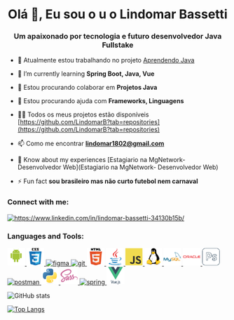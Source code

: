 <h1 align="center">Olá 👋, Eu sou o u o Lindomar Bassetti</h1>
<h3 align="center">Um apaixonado por tecnologia e futuro desenvolvedor Java Fullstake</h3>

- 🔭 Atualmente estou trabalhando no projeto [Aprendendo Java](https://github.com/LindomarB/JAVA_Lee)

- 🌱 I’m currently learning **Spring Boot, Java, Vue**

- 👯 Estou procurando colaborar em **Projetos Java**

- 🤝 Estou procurando ajuda com **Frameworks, Linguagens**

- 👨‍💻 Todos os meus projetos estão disponíveis [https://github.com/LindomarB?tab=repositories](https://github.com/LindomarB?tab=repositories)

- 📫 Como me encontrar **lindomar1802@gmail.com**

- 📄 Know about my experiences [Estagiario na MgNetwork- Desenvolvedor Web](Estagiario na MgNetwork- Desenvolvedor Web)

- ⚡ Fun fact **sou brasileiro mas não curto futebol nem carnaval**

<h3 align="left">Connect with me:</h3>
<p align="left">
<a href="https://linkedin.com/in/https://www.linkedin.com/in/lindomar-bassetti-34130b15b/" target="blank"><img align="center" src="https://raw.githubusercontent.com/rahuldkjain/github-profile-readme-generator/neutral-icons/src/images/icons/Social/linked-in-alt.svg" alt="https://www.linkedin.com/in/lindomar-bassetti-34130b15b/" height="30" width="40" /></a>
</p>

<h3 align="left">Languages and Tools:</h3>
<p align="left"> <a href="https://developer.android.com" target="_blank"> <img src="https://raw.githubusercontent.com/devicons/devicon/master/icons/android/android-original-wordmark.svg" alt="android" width="40" height="40"/> </a> <a href="https://www.w3schools.com/css/" target="_blank"> <img src="https://raw.githubusercontent.com/devicons/devicon/master/icons/css3/css3-original-wordmark.svg" alt="css3" width="40" height="40"/> </a> <a href="https://www.figma.com/" target="_blank"> <img src="https://www.vectorlogo.zone/logos/figma/figma-icon.svg" alt="figma" width="40" height="40"/> </a> <a href="https://git-scm.com/" target="_blank"> <img src="https://www.vectorlogo.zone/logos/git-scm/git-scm-icon.svg" alt="git" width="40" height="40"/> </a> <a href="https://www.w3.org/html/" target="_blank"> <img src="https://raw.githubusercontent.com/devicons/devicon/master/icons/html5/html5-original-wordmark.svg" alt="html5" width="40" height="40"/> </a> <a href="https://www.java.com" target="_blank"> <img src="https://raw.githubusercontent.com/devicons/devicon/master/icons/java/java-original.svg" alt="java" width="40" height="40"/> </a> <a href="https://developer.mozilla.org/en-US/docs/Web/JavaScript" target="_blank"> <img src="https://raw.githubusercontent.com/devicons/devicon/master/icons/javascript/javascript-original.svg" alt="javascript" width="40" height="40"/> </a> <a href="https://www.linux.org/" target="_blank"> <img src="https://raw.githubusercontent.com/devicons/devicon/master/icons/linux/linux-original.svg" alt="linux" width="40" height="40"/> </a> <a href="https://www.mysql.com/" target="_blank"> <img src="https://raw.githubusercontent.com/devicons/devicon/master/icons/mysql/mysql-original-wordmark.svg" alt="mysql" width="40" height="40"/> </a> <a href="https://www.oracle.com/" target="_blank"> <img src="https://raw.githubusercontent.com/devicons/devicon/master/icons/oracle/oracle-original.svg" alt="oracle" width="40" height="40"/> </a> <a href="https://www.photoshop.com/en" target="_blank"> <img src="https://raw.githubusercontent.com/devicons/devicon/master/icons/photoshop/photoshop-line.svg" alt="photoshop" width="40" height="40"/> </a> <a href="https://postman.com" target="_blank"> <img src="https://www.vectorlogo.zone/logos/getpostman/getpostman-icon.svg" alt="postman" width="40" height="40"/> </a> <a href="https://www.python.org" target="_blank"> <img src="https://raw.githubusercontent.com/devicons/devicon/master/icons/python/python-original.svg" alt="python" width="40" height="40"/> </a> <a href="https://sass-lang.com" target="_blank"> <img src="https://raw.githubusercontent.com/devicons/devicon/master/icons/sass/sass-original.svg" alt="sass" width="40" height="40"/> </a> <a href="https://spring.io/" target="_blank"> <img src="https://www.vectorlogo.zone/logos/springio/springio-icon.svg" alt="spring" width="40" height="40"/> </a> <a href="https://vuejs.org/" target="_blank"> <img src="https://raw.githubusercontent.com/devicons/devicon/master/icons/vuejs/vuejs-original-wordmark.svg" alt="vuejs" width="40" height="40"/> </a> </p>

![GitHub stats](https://github-readme-stats.vercel.app/api?username=LindomarB&show_icons=true&theme=dracula&locate=pt)


[![Top Langs](https://github-readme-stats.vercel.app/api/top-langs/?username=LindomarB&theme=dracula&hide=python,tcl,C,CPP)](https://github.com/LindomarB/github-readme-stats)

<!--<p><img align="left" src="https://github-readme-stats.vercel.app/api/top-langs?username=lindomarb&show_icons=true&locale=en&layout=compact" alt="lindomarb" /></p>-->

<!--<p>&nbsp;<img align="center" src="https://github-readme-stats.vercel.app/api?username=lindomarb&show_icons=true&locale=en" alt="lindomarb" /></p>-->





